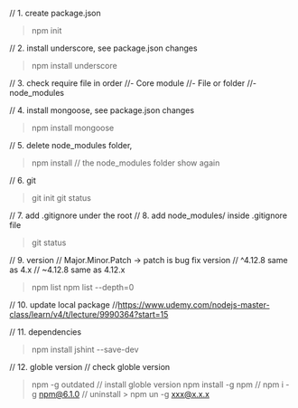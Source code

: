 // 1. create package.json
> npm init 

// 2. install underscore, see package.json changes
> npm install underscore

// 3. check require file in order
//- Core module
//- File or folder
//- node_modules

// 4. install mongoose, see package.json changes
> npm install mongoose

// 5. delete node_modules folder, 
> npm install // the node_modules folder show again

// 6. git
> git init
> git status

// 7. add .gitignore under the root
// 8. add node_modules/ inside .gitignore file
> git status

// 9. version
// Major.Minor.Patch  -> patch is bug fix version
// ^4.12.8 same as 4.x
// ~4.12.8 same as 4.12.x
> npm list
> npm list --depth=0

// 10. update local package
//https://www.udemy.com/nodejs-master-class/learn/v4/t/lecture/9990364?start=15

// 11. dependencies
> npm install jshint --save-dev

// 12. globle version
// check globle version
> npm -g outdated
// install globle version
> npm install -g npm
// npm i -g npm@6.1.0
// uninstall > npm un -g xxx@x.x.x
